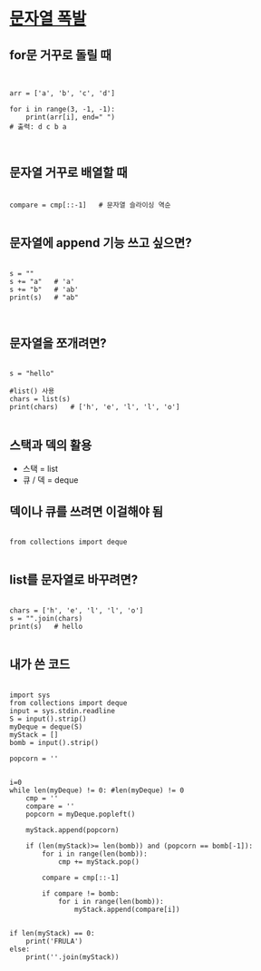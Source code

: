 [문자열 폭발](https://www.acmicpc.net/problem/9935)
========


for문 거꾸로 돌릴 때
-------
<pre>
  <code>
    
arr = ['a', 'b', 'c', 'd']

for i in range(3, -1, -1):  
    print(arr[i], end=" ")
# 출력: d c b a    
    
  </code>
</pre>

문자열 거꾸로 배열할 때
------
<pre>
  <code>
compare = cmp[::-1]   # 문자열 슬라이싱 역순
  </code>
</pre>
    
문자열에 append 기능 쓰고 싶으면?
--------
<pre>
  <code>
s = ""
s += "a"   # 'a'
s += "b"   # 'ab'
print(s)   # "ab"

  </code>
</pre>

문자열을 쪼개려면?
-----
<pre>
  <code>
s = "hello"

#list() 사용
chars = list(s)
print(chars)   # ['h', 'e', 'l', 'l', 'o']
  </code>
</pre>

스택과 덱의 활용
-----------
- 스택 = list
- 큐 / 덱 = deque

덱이나 큐를 쓰려면 이걸해야 됨
--------
<pre>
  <code>
from collections import deque    
  </code>
</pre>

list를 문자열로 바꾸려면?
---
<pre>
  <code>
chars = ['h', 'e', 'l', 'l', 'o']
s = "".join(chars)
print(s)   # hello
  </code>
</pre>    

내가 쓴 코드
-------
<pre>
  <code>
import sys
from collections import deque
input = sys.stdin.readline
S = input().strip()
myDeque = deque(S)
myStack = []
bomb = input().strip()

popcorn = ''


i=0
while len(myDeque) != 0: #len(myDeque) != 0
    cmp = ''
    compare = ''
    popcorn = myDeque.popleft()
    
    myStack.append(popcorn)
    
    if (len(myStack)>= len(bomb)) and (popcorn == bomb[-1]):
        for i in range(len(bomb)):
            cmp += myStack.pop()
            
        compare = cmp[::-1]
        
        if compare != bomb:
            for i in range(len(bomb)):
                myStack.append(compare[i])

            
if len(myStack) == 0:
    print('FRULA')
else:
    print(''.join(myStack))
  

  </code>
</pre>




















